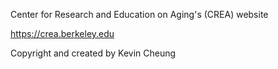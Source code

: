 Center for Research and Education on Aging's (CREA) website

https://crea.berkeley.edu

Copyright and created by Kevin Cheung